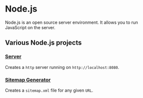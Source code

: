 # Node.js

Node.js is an open source server environment. It allows you to run JavaScript on the server.

## Various Node.js projects

### [Server](/server)

Creates a `http` server running on `http://localhost:8080`.

### [Sitemap Generator](/sitemap-generator)

Creates a `sitemap.xml` file for any given `URL`.
